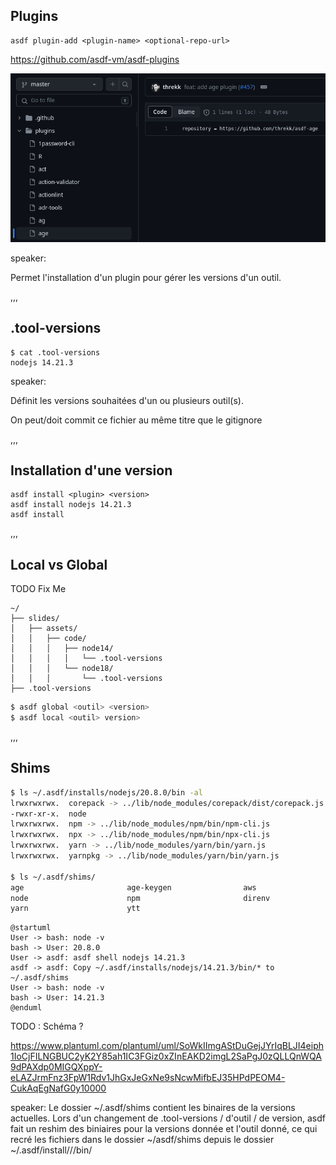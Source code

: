 ## Plugins

```shell
asdf plugin-add <plugin-name> <optional-repo-url>
```

<https://github.com/asdf-vm/asdf-plugins>

<img src="assets/img/community.png" alt="ASDF community plugin">


speaker:

Permet l'installation d'un plugin pour gérer les versions d'un outil.

,,,

## .tool-versions

```shell
$ cat .tool-versions
nodejs 14.21.3
```

speaker:

Définit les versions souhaitées d'un ou plusieurs outil(s).

On peut/doit commit ce fichier au même titre que le gitignore

,,,

## Installation d'une version

```shell
asdf install <plugin> <version>
asdf install nodejs 14.21.3
asdf install
```

,,,

## Local vs Global

TODO Fix Me
<span class="img_background" style="--top: -20%; --left: -290px; --width: 350px; --height: 500px; --image: url('/assets/img/illustrations/crop/Devfest_2023_Petite_iLLU_Robot_R2D2_basic.png')"></span>

<!--<span class="img_background" style="--top: 100px; --left: -100px; --width: 400px; --height: 200px; --image: url('/assets/img/illustrations/crop/Devfest_2023_Croquis_Petite_iLLU_indiana_jonas_basic.png')"></span>-->

```text
~/
├── slides/
│   ├── assets/
│   │   ├── code/
│   │   │   ├── node14/
│   │   │   │   └── .tool-versions
│   │   │   └── node18/
│   │   │       └── .tool-versions
├── .tool-versions
```

```bash
$ asdf global <outil> <version>
$ asdf local <outil> version>
```

,,,

## Shims

```bash
$ ls ~/.asdf/installs/nodejs/20.8.0/bin -al
lrwxrwxrwx.  corepack -> ../lib/node_modules/corepack/dist/corepack.js
-rwxr-xr-x.  node
lrwxrwxrwx.  npm -> ../lib/node_modules/npm/bin/npm-cli.js
lrwxrwxrwx.  npx -> ../lib/node_modules/npm/bin/npx-cli.js
lrwxrwxrwx.  yarn -> ../lib/node_modules/yarn/bin/yarn.js
lrwxrwxrwx.  yarnpkg -> ../lib/node_modules/yarn/bin/yarn.js

$ ls ~/.asdf/shims/
age                       age-keygen                aws                    go
node                      npm                       direnv                 npx
yarn                      ytt
```

```plantuml
@startuml
User -> bash: node -v
bash -> User: 20.8.0
User -> asdf: asdf shell nodejs 14.21.3
asdf -> asdf: Copy ~/.asdf/installs/nodejs/14.21.3/bin/* to ~/.asdf/shims
User -> bash: node -v
bash -> User: 14.21.3
@enduml
```

TODO : Schéma ?

https://www.plantuml.com/plantuml/uml/SoWkIImgAStDuGejJYrIqBLJI4eiph1IoCjFILNGBUC2yK2Y85ah1IC3FGiz0xZInEAKD2imgL2SaPgJ0zQLLQnWQA9dPAXdp0MIGQXppY-eLAZJrmFnz3FpW1Rdv1JhGxJeGxNe9sNcwMifbEJ35HPdPEOM4-CukAqEgNafG0y10000

speaker: Le dossier ~/.asdf/shims contient les binaires de la versions actuelles.
Lors d'un changement de .tool-versions / d'outil / de version, asdf fait un reshim des biniaires pour la versions donnée et l'outil donné, ce qui recré les fichiers dans le dossier ~/asdf/shims depuis le dossier ~/.asdf/install/<tool>/<version>/bin/
